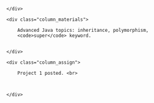 
<div class="lecture2">
    <div class="column_date">
        <!--
        Class # 2 <br> 
        Mon, Feb. 23 
        -->
          
    </div>
    
    <div class="column_materials">
        
        Advanced Java topics: inheritance, polymorphism, 
        <code>super</code> keyword. 
        
        
    </div>
    
    <div class="column_assign">
        
        Project 1 posted. <br>
        
        
        
    </div>
    
</div>
